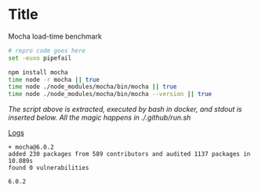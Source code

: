# Title

Mocha load-time benchmark

```bash
# repro code goes here
set -euxo pipefail

npm install mocha
time node -r mocha || true
time node ./node_modules/mocha/bin/mocha || true
time node ./node_modules/mocha/bin/mocha --version || true
```

*The script above is extracted, executed by bash in docker, and stdout is inserted below.  All the magic happens in ./.github/run.sh*

[Logs](https://github.com/cspotcode/repros/runs/76105451)

```output
+ mocha@6.0.2
added 230 packages from 589 contributors and audited 1137 packages in 10.089s
found 0 vulnerabilities

6.0.2
```